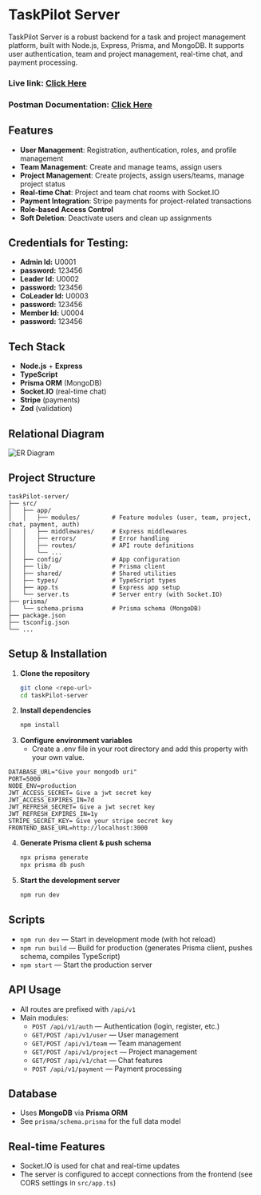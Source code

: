# TaskPilot Server
TaskPilot Server is a robust backend for a task and project management platform, built with Node.js, Express, Prisma, and MongoDB. It supports user authentication, team and project management, real-time chat, and payment processing.
### Live link:  [Click Here](https://task-management-production-7b6f.up.railway.app)
### Postman Documentation:  [Click Here](https://documenter.getpostman.com/view/38506814/2sB2x8DqxC)
## Features
- **User Management**: Registration, authentication, roles, and profile management
- **Team Management**: Create and manage teams, assign users
- **Project Management**: Create projects, assign users/teams, manage project status
- **Real-time Chat**: Project and team chat rooms with Socket.IO
- **Payment Integration**: Stripe payments for project-related transactions
- **Role-based Access Control**
- **Soft Deletion**: Deactivate users and clean up assignments
## Credentials for Testing:
- **Admin Id:** U0001
- **password:** 123456
- **Leader Id:** U0002
- **password:** 123456
- **CoLeader Id:** U0003
- **password:** 123456
- **Member Id:** U0004
- **password:** 123456

## Tech Stack
- **Node.js** + **Express**
- **TypeScript**
- **Prisma ORM** (MongoDB)
- **Socket.IO** (real-time chat)
- **Stripe** (payments)
- **Zod** (validation)

## Relational Diagram

![ER Diagram](https://i.ibb.co/1tKBNc4r/task-Pilot-er-diagram.webp)

## Project Structure
```
taskPilot-server/
├── src/
│   ├── app/
│   │   ├── modules/         # Feature modules (user, team, project, chat, payment, auth)
│   │   ├── middlewares/     # Express middlewares
│   │   ├── errors/          # Error handling
│   │   ├── routes/          # API route definitions
│   │   └── ...
│   ├── config/              # App configuration
│   ├── lib/                 # Prisma client
│   ├── shared/              # Shared utilities
│   ├── types/               # TypeScript types
│   ├── app.ts               # Express app setup
│   └── server.ts            # Server entry (with Socket.IO)
├── prisma/
│   └── schema.prisma        # Prisma schema (MongoDB)
├── package.json
├── tsconfig.json
└── ...
```

## Setup & Installation
1. **Clone the repository**
   ```bash
   git clone <repo-url>
   cd taskPilot-server
   ```
2. **Install dependencies**
   ```bash
   npm install
   ```
3. **Configure environment variables**
   - Create a .env file in your root directory and add this property with your own value.
```
DATABASE_URL="Give your mongodb uri"
PORT=5000
NODE_ENV=production
JWT_ACCESS_SECRET= Give a jwt secret key
JWT_ACCESS_EXPIRES_IN=7d
JWT_REFRESH_SECRET= Give a jwt secret key
JWT_REFRESH_EXPIRES_IN=1y
STRIPE_SECRET_KEY= Give your stripe secret key
FRONTEND_BASE_URL=http://localhost:3000
```
4. **Generate Prisma client & push schema**
   ```bash
   npx prisma generate
   npx prisma db push
   ```
5. **Start the development server**
   ```bash
   npm run dev
   ```

## Scripts
- `npm run dev` — Start in development mode (with hot reload)
- `npm run build` — Build for production (generates Prisma client, pushes schema, compiles TypeScript)
- `npm start` — Start the production server

## API Usage
- All routes are prefixed with `/api/v1`
- Main modules:
  - `POST /api/v1/auth` — Authentication (login, register, etc.)
  - `GET/POST /api/v1/user` — User management
  - `GET/POST /api/v1/team` — Team management
  - `GET/POST /api/v1/project` — Project management
  - `GET/POST /api/v1/chat` — Chat features
  - `POST /api/v1/payment` — Payment processing

## Database
- Uses **MongoDB** via **Prisma ORM**
- See `prisma/schema.prisma` for the full data model

## Real-time Features
- Socket.IO is used for chat and real-time updates
- The server is configured to accept connections from the frontend (see CORS settings in `src/app.ts`)
